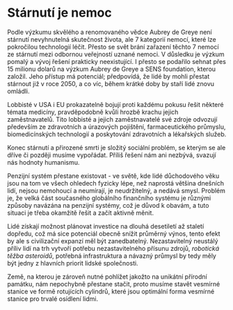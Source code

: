# Stárnutí je nemoc

Podle výzkumu skvělého a renomovaného vědce Aubrey de Greye není stárnutí nevyhnutelná skutečnost života, ale 7 kategorií nemocí, které lze pokročilou technologií léčit. Přesto se svět brání zařazení těchto 7 nemocí ze stárnutí mezi odbornou veřejností uznané nemoci. V důsledku je výzkum pomalý a vývoj řešení prakticky neexistující. I přesto se podařilo sehnat přes 15 milionu dolarů na výzkum Aubrey de Greye a SENS foundation, kterou založil. Jeho přístup má potenciál; předpovídá, že lidé by mohli přestat stárnout již v roce 2050, a co víc, během krátké doby by staří lidé znovu omládli.

Lobbisté v USA i EU prokazatelně bojují proti každému pokusu řešit některé témata medicíny, pravděpodobně kvůli hrozbě krachu jejich zaměstnavatelů. Tito lobbisté a jejich zaměstnavatelé své zdroje odvozují především ze zdravotních a úrazových pojištění, farmaceutického průmyslu, biomedicínských technologií a poskytování zdravotních a lékařských služeb.

Konec stárnutí a přirozené smrti je složitý sociální problém, se kterým se ale dříve či později musíme vypořádat. Příliš řešení nám ani nezbývá, svazují nás hodnoty humanismu.

Penzijní systém přestane existovat - ve světě, kde lidé důchodového věku jsou na tom ve všech ohledech fyzicky lépe, než naprostá většina dnešních lidí, nejsou nemohoucí a neumírají, je neudržitelný, a nedává smysl. Problém je, že velká část současného globálního finančního systému je různými způsoby navázána na penzijní systémy, což je důvod k obavám, a tuto situaci je třeba okamžitě řešit a začít aktivně měnit.

Lidé získají možnost plánovat investice na dlouhá desetiletí až staletí dopředu, což má sice potenciál obecně snížit průměrný výnos, tento efekt by ale s civilizační expanzí měl být zanedbatelný. Nezastavitelný neustálý příliv lidí na trh vytvoří potřebu nezastavitelného přísunu zdrojů, *robotická těžba asteroidů*, potřebná infrastruktura a návazný průmysl by tedy měly být jedny z hlavních priorit lidské společnosti.

Země, na kterou je zároveň nutné pohlížet jakožto na unikátní přírodní památku, nám nepochybně přestane stačit, proto musíme stavět vesmírné stanice ve formě rotujících cylindrů, které jsou optimální forma vesmírné stanice pro trvalé osídlení lidmi. 
